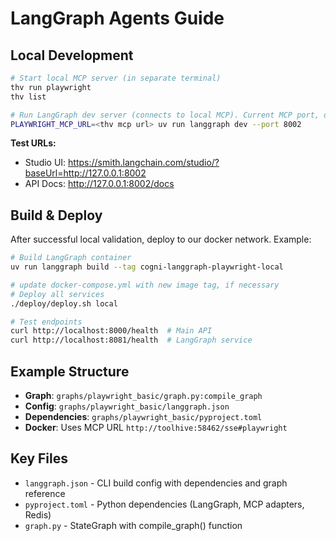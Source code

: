 # LangGraph Agents Guide

## Local Development

```bash
# Start local MCP server (in separate terminal)
thv run playwright
thv list

# Run LangGraph dev server (connects to local MCP). Current MCP port, discovered via ToolHive "thv list"
PLAYWRIGHT_MCP_URL=<thv mcp url> uv run langgraph dev --port 8002
```

**Test URLs:**
- Studio UI: https://smith.langchain.com/studio/?baseUrl=http://127.0.0.1:8002
- API Docs: http://127.0.0.1:8002/docs

## Build & Deploy

After successful local validation, deploy to our docker network. Example:
```bash
# Build LangGraph container
uv run langgraph build --tag cogni-langgraph-playwright-local

# update docker-compose.yml with new image tag, if necessary
# Deploy all services  
./deploy/deploy.sh local

# Test endpoints
curl http://localhost:8000/health  # Main API
curl http://localhost:8081/health  # LangGraph service
```

## Example Structure
- **Graph**: `graphs/playwright_basic/graph.py:compile_graph`
- **Config**: `graphs/playwright_basic/langgraph.json` 
- **Dependencies**: `graphs/playwright_basic/pyproject.toml`
- **Docker**: Uses MCP URL `http://toolhive:58462/sse#playwright`

## Key Files
- `langgraph.json` - CLI build config with dependencies and graph reference
- `pyproject.toml` - Python dependencies (LangGraph, MCP adapters, Redis)
- `graph.py` - StateGraph with compile_graph() function